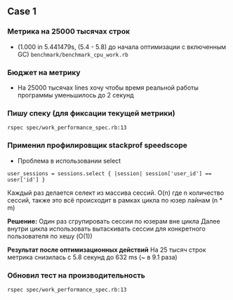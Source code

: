 ## Case 1

### Метрика на 25000 тысячах строк
* (1.000 in   5.441479s, (5.4 - 5.8) до начала оптимизации с включенным GC)
  `benchmark/benchmark_cpu_work.rb`
### Бюджет на метрику
* На 25000 тысячах lines хочу чтобы время реальной работы программы уменьшилось до 2 секунд

### Пишу спеку (для фиксации текущей метрики)
`rspec spec/work_performance_spec.rb:13`

### Применил профилировщик stackprof speedscope
* Проблема в использовании select

`user_sessions = sessions.select { |session| session['user_id'] == user['id'] }`

Каждый раз делается селект из массива сессий. O(n) где n количество сессий, также это всё
происходит в рамках цикла по юзер лайнам (n * m)

**Решение:** 
Один раз сгрупировать сессии по юзерам вне цикла
Далее внутри цикла использовать вытаскивать сессии для конкретного пользователя по хешу (O(1))

**Результат после оптимизационных действий**
На 25 тысяч строк метрика снизилась c 5.8 секунд до 632 ms (~ в 9.1 раза)

### Обновил тест на производительность
`rspec spec/work_performance_spec.rb:13`
